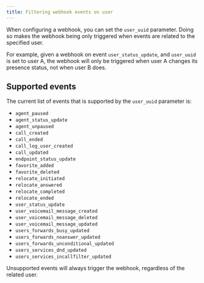 ```yaml
---
title: Filtering webhook events on user
---
```


When configuring a webhook, you can set the `user_uuid` parameter. Doing so makes the webhook being
only triggered when events are related to the specified user.

For example, given a webhook on event `user_status_update`, and `user_uuid` is set to user A, the
webhook will only be triggered when user A changes its presence status, not when user B does.

## Supported events

The current list of events that is supported by the `user_uuid` parameter is:

- `agent_paused`
- `agent_status_update`
- `agent_unpaused`
- `call_created`
- `call_ended`
- `call_log_user_created`
- `call_updated`
- `endpoint_status_update`
- `favorite_added`
- `favorite_deleted`
- `relocate_initiated`
- `relocate_answered`
- `relocate_completed`
- `relocate_ended`
- `user_status_update`
- `user_voicemail_message_created`
- `user_voicemail_message_deleted`
- `user_voicemail_message_updated`
- `users_forwards_busy_updated`
- `users_forwards_noanswer_updated`
- `users_forwards_unconditional_updated`
- `users_services_dnd_updated`
- `users_services_incallfilter_updated`

Unsupported events will always trigger the webhook, regardless of the related user.

